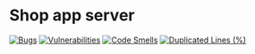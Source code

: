 # Shop app server

[![Bugs](https://sonarcloud.io/api/project_badges/measure?project=sosnowski66_shop-app-server&metric=bugs)](https://sonarcloud.io/summary/new_code?id=sosnowski66_shop-app-server)
[![Vulnerabilities](https://sonarcloud.io/api/project_badges/measure?project=sosnowski66_shop-app-server&metric=vulnerabilities)](https://sonarcloud.io/summary/new_code?id=sosnowski66_shop-app-server)
[![Code Smells](https://sonarcloud.io/api/project_badges/measure?project=sosnowski66_shop-app-server&metric=code_smells)](https://sonarcloud.io/summary/new_code?id=sosnowski66_shop-app-server)
[![Duplicated Lines (%)](https://sonarcloud.io/api/project_badges/measure?project=sosnowski66_shop-app-server&metric=duplicated_lines_density)](https://sonarcloud.io/summary/new_code?id=sosnowski66_shop-app-server)

